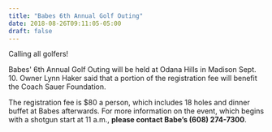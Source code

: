 ```yaml
---
title: "Babes 6th Annual Golf Outing"
date: 2018-08-26T09:11:05-05:00
draft: false
---
```


Calling all golfers!

Babes' 6th Annual Golf Outing will be held at Odana Hills in Madison Sept. 10. Owner Lynn Haker said that a portion of the registration fee will benefit the Coach Sauer Foundation.

The registration fee is $80 a person, which includes 18 holes and dinner buffet at Babes afterwards. For more information on the event, which begins with a shotgun start at 11 a.m., **please contact Babe’s (608) 274-7300**.
